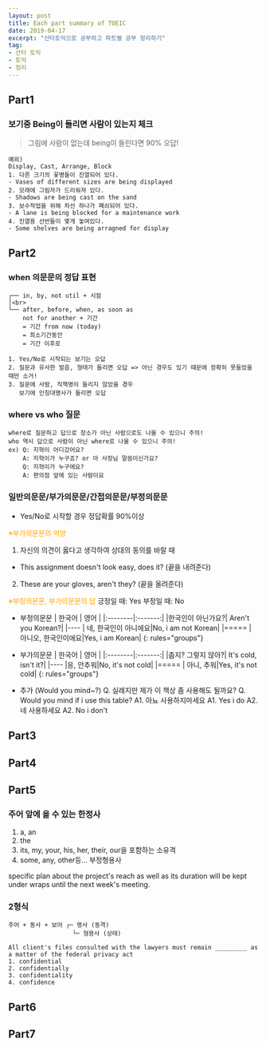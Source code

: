 ```yaml
---
layout: post
title: Each part summary of TOEIC 
date: 2019-04-17
excerpt: "산타토익으로 공부하고 파트별 공부 정리하기"
tag:
- 산타 토익
- 토익 
- 정리
---
```


## Part1

### 보기중 Being이 들리면 사람이 있는지 체크 

> 그림에 사람이 없는데 being이 들린다면 90% 오답! 

```
예외)
Display, Cast, Arrange, Block 
1. 다른 크기의 꽃병들이 진열되어 있다. 
- Vases of different sizes are being displayed
2. 모래에 그림자가 드리워져 있다.
- Shadows are being cast on the sand
3. 보수작업을 위해 차선 하나가 폐쇠되어 있다.
- A lane is being blocked for a maintenance work 
4. 진열용 선반들이 몇개 놓여있다. 
- Some shelves are being arragned for display 
```

## Part2

### when 의문문의 정답 표현 
```
┌── in, by, not util + 시점 
│<br>
└── after, before, when, as soon as 
    not for another + 기간 
    = 기간 from now (today) 
    = 최소기간동안 
    = 기간 이후로 
    
1. Yes/No로 시작되는 보기는 오답 
2. 질문과 유사한 발음, 형태가 들리면 오답 => 아닌 경우도 있기 때문에 정확히 못들었을 때만 소거!
3. 질문에 사람, 직책명이 들리지 않았을 경우 
   보기에 인칭대명사가 들리면 오답 
```

### where vs who 질문 
```
where로 질문하고 답으로 장소가 아닌 사람으로도 나올 수 있으니 주의! 
who 역시 답으로 사람이 아닌 where로 나올 수 있으니 주의! 
ex) Q: 지혁이 어디갔어요? 
    A: 지혁이가 누구죠? or 아 사장님 말씀이신가요? 
    Q: 지혁이가 누구에요? 
    A: 편의점 앞에 있는 사람이요 
```

### 일반의문문/부가의문문/간접의문문/부정의문문 
* Yes/No로 시작할 경우 정답확률 90%이상 

<span style="color:orange">※부가의문문의 억양</span>
1. 자신의 의견이 옳다고 생각하여 상대의 동의를 바랄 때 
- This assignment doesn't look easy, does it? (끝을 내려준다)
2. These are your gloves, aren't they? (끝을 올려준다) 

<span style="color:orange">※부정의문문, 부가의문문의 답</span>
긍정일 때: Yes 
부정일 때: No 


* 부정의문문 
| 한국어 | 영어 | 
|:--------|:-------:|
|한국인이 아닌가요?| Aren't you Korean?|
|----
| 네, 한국인이 아니에요|No, i am not Korean|
|=====
| 아니오, 한국인이에요|Yes, i am Korean|
{: rules="groups"}

* 부가의문문
| 한국어 | 영어 | 
|:--------|:-------:|
|춥지? 그렇지 않아?| It's cold, isn't it?|
|----
|응, 안추워|No, it's not cold|
|=====
| 아니, 추워|Yes, it's not cold|
{: rules="groups"}

* 추가 (Would you mind~?)
Q. 실례지만 제가 이 책상 좀 사용해도 될까요?
Q. Would you mind if i use this table?
A1. 아뇨 사용하지마세요
A1. Yes i do
A2. 네 사용하세요
A2. No i don't


## Part3

## Part4

## Part5

### 주어 앞에 올 수 있는 한정사 
1. a, an
2. the 
3. its, my, your, his, her, their, our을 포함하는 소유격
4. some, any, other등... 부정형용사 

specific plan about the project's reach as well as its duration will be kept under wraps until the next week's meeting.

### 2형식
```
주어 + 동사 + 보어 ┌─ 명사 (동격)
                  └─ 형용사 (상태)
                 
All client's files consulted with the lawyers must remain _________ as a matter of the federal privacy act 
1. confidential
2. confidentially
3. confidentiality
4. confidence 
```

## Part6

## Part7
